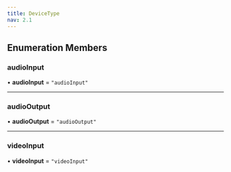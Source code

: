 ```yaml
---
title: DeviceType
nav: 2.1
---
```


## Enumeration Members

### audioInput

• **audioInput** = `"audioInput"`

---

### audioOutput

• **audioOutput** = `"audioOutput"`

---

### videoInput

• **videoInput** = `"videoInput"`
